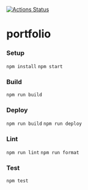 [![Actions Status](https://xxx.execute-api.us-west-2.amazonaws.com/production/badge/parkjmjohn/portfolio)](https://xxx.execute-api.us-west-2.amazonaws.com/production/results/{owner}/{repo})


# portfolio

### Setup
`npm install`
`npm start`

### Build
`npm run build`

### Deploy
`npm run build`
`npm run deploy`

### Lint
`npm run lint`
`npm run format`

### Test
`npm test`